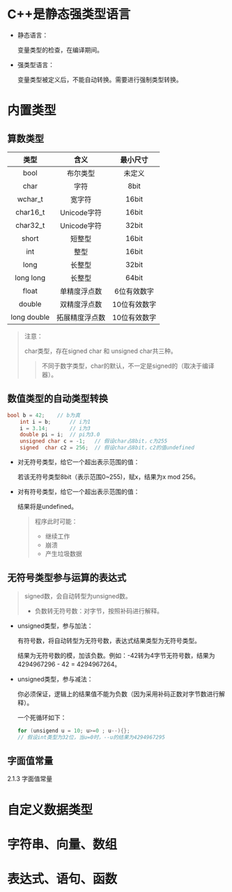 # C++是静态强类型语言

- 静态语言：

  变量类型的检查，在编译期间。

- 强类型语言：

  变量类型被定义后，不能自动转换。需要进行强制类型转换。





# 内置类型

## 算数类型

|    类型     |      含义      |   最小尺寸   |
| :---------: | :------------: | :----------: |
|    bool     |    布尔类型    |    未定义    |
|    char     |      字符      |     8bit     |
|   wchar_t   |     宽字符     |    16bit     |
|  char16_t   |  Unicode字符   |    16bit     |
|  char32_t   |  Unicode字符   |    32bit     |
|    short    |     短整型     |    16bit     |
|     int     |      整型      |    16bit     |
|    long     |     长整型     |    32bit     |
|  long long  |     长整型     |    64bit     |
|    float    |  单精度浮点数  | 6位有效数字  |
|   double    |  双精度浮点数  | 10位有效数字 |
| long double | 拓展精度浮点数 | 10位有效数字 |



> 注意：
>
> char类型，存在signed char 和 unsigned char共三种。
>
> > 不同于数字类型，char的默认，不一定是signed的（取决于编译器）。



## 数值类型的自动类型转换

```c++
bool b = 42;    // b为真
    int i = b;      // i为1
    i = 3.14;       // i为3
    double pi = i;  // pi为3.0
    unsigned char c = -1;   // 假设char占8bit，c为255
    signed  char c2 = 256;  // 假设char占8bit，c2的值undefined
```



- 对无符号类型，给它一个超出表示范围的值：

  若该无符号类型8bit（表示范围0~255)，赋x，结果为x mod 256。

- 对有符号类型，给它一个超出表示范围的值：

  结果将是undefined。

  > 程序此时可能：
  >
  > - 继续工作
  > - 崩溃
  > - 产生垃圾数据



## 无符号类型参与运算的表达式

> signed数，会自动转型为unsigned数。
>
> - 负数转无符号数：对字节，按照补码进行解释。
>
>   

- unsigned类型，参与加法：

  有符号数，将自动转型为无符号数，表达式结果类型为无符号类型。

  结果为无符号数的模，加该负数。例如：-42转为4字节无符号数，结果为4294967296 - 42 = 4294967264。

- unsigned类型，参与减法：

  你必须保证，逻辑上的结果值不能为负数（因为采用补码正数对字节数进行解释）。

  一个死循环如下：

  ```C++
  for (unsigend u = 10; u>=0 ; u--){};
  // 假设int类型为32位，当u=0时，--u的结果为4294967295
  ```

  



## 字面值常量

2.1.3 字面值常量







# 自定义数据类型



# 字符串、向量、数组



# 表达式、语句、函数